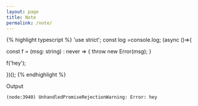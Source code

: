 ```yaml
---
layout: page
title: Note
permalink: /note/
---
```


{% highlight typescript %}
'use strict'; const log =console.log; (async ()=>{

const f =
  (msg: string) : never =>
    { throw new Error(msg); }

f('hey');

})();
{% endhighlight %}

Output

```
(node:3940) UnhandledPromiseRejectionWarning: Error: hey
```
